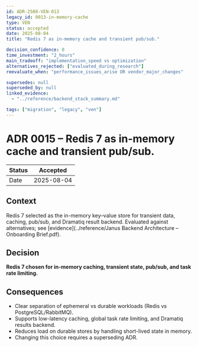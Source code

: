 ```yaml
---
id: ADR-2508-VEN-013
legacy_id: 0013-in-memory-cache
type: VEN
status: accepted
date: 2025-08-04
title: "Redis 7 as in-memory cache and transient pub/sub."

decision_confidence: 8
time_investment: "2_hours"
main_tradeoff: "implementation_speed vs optimization"
alternatives_rejected: ["evaluated_during_research"]
reevaluate_when: "performance_issues_arise OR vendor_major_changes"

supersedes: null
superseded_by: null
linked_evidence:
  - "../reference/backend_stack_summary.md"

tags: ["migration", "legacy", "ven"]
---
```


# ADR 0015 – Redis 7 as in-memory cache and transient pub/sub.

| Status | Accepted |
|--------|----------|
| Date   | 2025-08-04 |

## Context
Redis 7 selected as the in-memory key–value store for transient data, caching, pub/sub, and Dramatiq result backend. Evaluated against alternatives; see [evidence](../reference/Janus Backend Architecture – Onboarding Brief.pdf).

## Decision
**Redis 7 chosen for in-memory caching, transient state, pub/sub, and task rate limiting.**

## Consequences
* Clear separation of ephemeral vs durable workloads (Redis vs PostgreSQL/RabbitMQ).
* Supports low-latency caching, global task rate limiting, and Dramatiq results backend.
* Reduces load on durable stores by handling short-lived state in memory.
* Changing this choice requires a superseding ADR.
